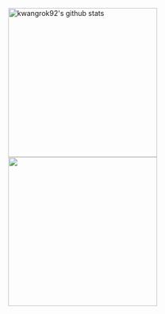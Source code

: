 <a href="https://github.com/kwangrok92"><img width=300 align="center" src="https://github-readme-stats.vercel.app/api?username=kwangrok92&show_icons=true&include_all_commits=true&theme=buefy&hide_border=true" alt="kwangrok92's github stats" /></a> <a href="https://github.com/kwangrok92"><img width=300 align="center" src="https://github-readme-stats.vercel.app/api/top-langs/?username=kwangrok92&layout=compact&theme=buefy&hide_border=true" /></a>
